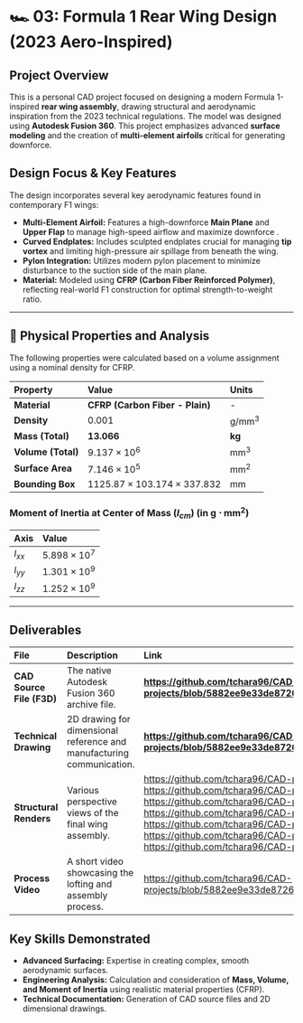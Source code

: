 # 🏎️ 03: Formula 1 Rear Wing Design (2023 Aero-Inspired)

## Project Overview

This is a personal CAD project focused on designing a modern Formula 1-inspired **rear wing assembly**, drawing structural and aerodynamic inspiration from the 2023 technical regulations. The model was designed using **Autodesk Fusion 360**. This project emphasizes advanced **surface modeling** and the creation of **multi-element airfoils** critical for generating downforce.

## Design Focus & Key Features

The design incorporates several key aerodynamic features found in contemporary F1 wings:

* **Multi-Element Airfoil:** Features a high-downforce **Main Plane** and **Upper Flap** to manage high-speed airflow and maximize downforce .
* **Curved Endplates:** Includes sculpted endplates crucial for managing **tip vortex** and limiting high-pressure air spillage from beneath the wing.
* **Pylon Integration:** Utilizes modern pylon placement to minimize disturbance to the suction side of the main plane.
* **Material:** Modeled using **CFRP (Carbon Fiber Reinforced Polymer)**, reflecting real-world F1 construction for optimal strength-to-weight ratio.

---

## 🔬 Physical Properties and Analysis

The following properties were calculated based on a volume assignment using a nominal density for CFRP.

| Property | Value | Units |
| :--- | :--- | :--- |
| **Material** | **CFRP (Carbon Fiber - Plain)** | - |
| **Density** | $0.001$ | $\text{g} / \text{mm}^3$ |
| **Mass (Total)** | **$13.066$** | **$\text{kg}$** |
| **Volume (Total)** | $9.137 \times 10^6$ | $\text{mm}^3$ |
| **Surface Area** | $7.146 \times 10^5$ | $\text{mm}^2$ |
| **Bounding Box** | $1125.87 \times 103.174 \times 337.832$ | $\text{mm}$ |

### Moment of Inertia at Center of Mass ($I_{cm}$) (in $\text{g}\cdot\text{mm}^2$)

| Axis | Value |
| :--- | :--- |
| $I_{xx}$ | $5.898 \times 10^7$ |
| $I_{yy}$ | $1.301 \times 10^9$ |
| $I_{zz}$ | $1.252 \times 10^9$ |

---

## Deliverables

| File | Description | Link |
| :--- | :--- | :--- |
| **CAD Source File (F3D)** | The native Autodesk Fusion 360 archive file. | **https://github.com/tchara96/CAD-projects/blob/5882ee9e33de872686b79d826e770a97c13601d1/03_F1_Rear_Wing_Design/f1%20wing%202023%20style.f3d** |
| **Technical Drawing** | 2D drawing for dimensional reference and manufacturing communication. | **https://github.com/tchara96/CAD-projects/blob/5882ee9e33de872686b79d826e770a97c13601d1/03_F1_Rear_Wing_Design/f1%20wing%202023%20style%20Drawing.png** |
| **Structural Renders** | Various perspective views of the final wing assembly. | https://github.com/tchara96/CAD-projects/blob/5882ee9e33de872686b79d826e770a97c13601d1/03_F1_Rear_Wing_Design/1.png, https://github.com/tchara96/CAD-projects/blob/5882ee9e33de872686b79d826e770a97c13601d1/03_F1_Rear_Wing_Design/2.png, https://github.com/tchara96/CAD-projects/blob/5882ee9e33de872686b79d826e770a97c13601d1/03_F1_Rear_Wing_Design/3.png, https://github.com/tchara96/CAD-projects/blob/5882ee9e33de872686b79d826e770a97c13601d1/03_F1_Rear_Wing_Design/4.png,  https://github.com/tchara96/CAD-projects/blob/5882ee9e33de872686b79d826e770a97c13601d1/03_F1_Rear_Wing_Design/5.png, https://github.com/tchara96/CAD-projects/blob/5882ee9e33de872686b79d826e770a97c13601d1/03_F1_Rear_Wing_Design/6.png, https://github.com/tchara96/CAD-projects/blob/5882ee9e33de872686b79d826e770a97c13601d1/03_F1_Rear_Wing_Design/7.png|
| **Process Video** | A short video showcasing the lofting and assembly process. | https://github.com/tchara96/CAD-projects/blob/5882ee9e33de872686b79d826e770a97c13601d1/03_F1_Rear_Wing_Design/f1%20wing%20process.mp4 |

## Key Skills Demonstrated

* **Advanced Surfacing:** Expertise in creating complex, smooth aerodynamic surfaces.
* **Engineering Analysis:** Calculation and consideration of **Mass, Volume, and Moment of Inertia** using realistic material properties (CFRP).
* **Technical Documentation:** Generation of CAD source files and 2D dimensional drawings.
